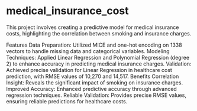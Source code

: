 # medical_insurance_cost

This project involves creating a predictive model for medical insurance costs, highlighting the correlation between smoking and insurance charges.

Features
Data Preparation: Utilized MICE and one-hot encoding on 1338 vectors to handle missing data and categorical variables.
Modeling Techniques: Applied Linear Regression and Polynomial Regression (degree 2) to enhance accuracy in predicting medical insurance charges.
Validation: Achieved precise validation for Linear Regression in healthcare cost prediction, with RMSE values of 10,270 and 14,517.
Benefits
Correlation Insight: Reveals the significant impact of smoking on insurance charges.
Improved Accuracy: Enhanced predictive accuracy through advanced regression techniques.
Reliable Validation: Provides precise RMSE values, ensuring reliable predictions for healthcare costs.
